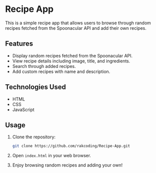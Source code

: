 

# Recipe App

This is a simple recipe app that allows users to browse through random recipes fetched from the Spoonacular API and add their own recipes.

## Features

- Display random recipes fetched from the Spoonacular API.
- View recipe details including image, title, and ingredients.
- Search through added recipes.
- Add custom recipes with name and description.

## Technologies Used

- HTML
- CSS
- JavaScript

## Usage

1. Clone the repository:

   ```bash
   git clone https://github.com/rakcoding/Recipe-App.git
   ```

2. Open `index.html` in your web browser.

3. Enjoy browsing random recipes and adding your own!

